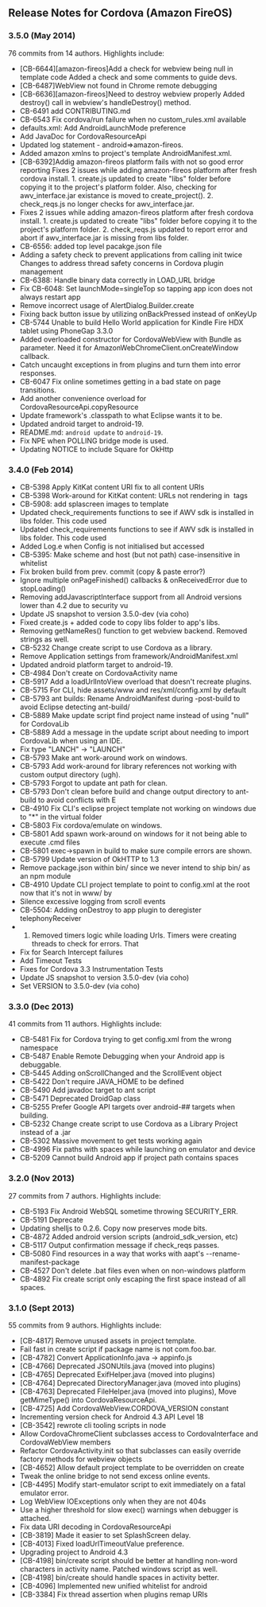 <!--
#
# Licensed to the Apache Software Foundation (ASF) under one
# or more contributor license agreements.  See the NOTICE file
# distributed with this work for additional information
# regarding copyright ownership.  The ASF licenses this file
# to you under the Apache License, Version 2.0 (the
# "License"); you may not use this file except in compliance
# with the License.  You may obtain a copy of the License at
# 
# http://www.apache.org/licenses/LICENSE-2.0
# 
# Unless required by applicable law or agreed to in writing,
# software distributed under the License is distributed on an
# "AS IS" BASIS, WITHOUT WARRANTIES OR CONDITIONS OF ANY
#  KIND, either express or implied.  See the License for the
# specific language governing permissions and limitations
# under the License.
#
-->
## Release Notes for Cordova (Amazon FireOS) ##

### 3.5.0 (May 2014) ###

76 commits from 14 authors. Highlights include:

* [CB-6644][amazon-fireos]Add a check for webview being null in template code Added a check and some comments to guide devs.
* [CB-6487]WebView not found in Chrome remote debugging
* [CB-6636][amazon-fireos]Need to destroy webview properly Added destroy() call in webview's handleDestroy() method.
* CB-6491 add CONTRIBUTING.md
* CB-6543 Fix cordova/run failure when no custom_rules.xml available
* defaults.xml: Add AndroidLaunchMode preference
* Add JavaDoc for CordovaResourceApi
* Updated log statement - android=>amazon-fireos.
* Added amazon xmlns to project's template AndroidManifest.xml.
* [CB-6392]Addig amazon-fireos platform fails with not so good error reporting Fixes 2 issues while adding amazon-fireos platform after fresh cordova install. 1. create.js updated to create "libs" folder before copying it to the project's platform folder. Also, checking for awv_interface.jar existance is moved to create_project(). 2. check_reqs.js no longer checks for awv_interface.jar.
* Fixes 2 issues while adding amazon-fireos platform after fresh cordova install. 1. create.js updated to create "libs" folder before copying it to the project's platform folder. 2. check_reqs.js updated to report error and abort if awv_interface.jar is missing from libs folder.
* CB-6556: added top level pacakge.json file
* Adding a safety check to prevent applications from calling init twice Changes to address thread safety concerns in Cordova plugin management
* CB-6388: Handle binary data correctly in LOAD_URL bridge
* Fix CB-6048: Set launchMode=singleTop so tapping app icon does not always restart app
* Remove incorrect usage of AlertDialog.Builder.create
* Fixing back button issue by utilizing onBackPressed instead of onKeyUp
* CB-5744 Unable to build Hello World application for Kindle Fire HDX tablet using PhoneGap 3.3.0
* Added overloaded constructor for CordovaWebView with Bundle as parameter. Need it for AmazonWebChromeClient.onCreateWindow callback.
* Catch uncaught exceptions in from plugins and turn them into error responses.
* CB-6047 Fix online sometimes getting in a bad state on page transitions.
* Add another convenience overload for CordovaResourceApi.copyResource
* Update framework's .classpath to what Eclipse wants it to be.
* Updated android target to android-19.
* README.md: `android update` to `android-19`.
* Fix NPE when POLLING bridge mode is used.
* Updating NOTICE to include Square for OkHttp

### 3.4.0 (Feb 2014) ###

* CB-5398 Apply KitKat content URI fix to all content URIs
* CB-5398 Work-around for KitKat content: URLs not rendering in <img> tags
* CB-5908: add splascreen images to template
* Updated check_requirements functions to see if AWV sdk is installed in libs folder. This code used
* Updated check_requirements functions to see if AWV sdk is installed in libs folder. This code used
* Added Log.e when Config is not initialised but accessed
* CB-5395: Make scheme and host (but not path) case-insensitive in whitelist
* Fix broken build from prev. commit (copy & paste error?)
* Ignore multiple onPageFinished() callbacks & onReceivedError due to stopLoading()
* Removing addJavascriptInterface support from all Android versions lower than 4.2 due to security vu
* Update JS snapshot to version 3.5.0-dev (via coho)
* Fixed create.js + added code to copy libs folder to app's libs.
* Removing getNameRes() function to get webview backend. Removed strings as well.
* CB-5232 Change create script to use Cordova as a library.
* Remove Application settings from framework/AndroidManifest.xml
* Updated android platform target to android-19.
* CB-4984 Don't create on CordovaActivity name
* CB-5917 Add a loadUrlIntoView overload that doesn't recreate plugins.
* CB-5715 For CLI, hide assets/www and res/xml/config.xml by default
* CB-5793 ant builds: Rename AndroidManifest during -post-build to avoid Eclipse detecting ant-build/
* CB-5889 Make update script find project name instead of using "null" for CordovaLib
* CB-5889 Add a message in the update script about needing to import CordovaLib when using an IDE.
* Fix type "LANCH" -> "LAUNCH"
* CB-5793 Make ant work-around work on windows.
* CB-5793 Add work-around for library references not working with custom output directory (ugh).
* CB-5793 Forgot to update ant path for clean.
* CB-5793 Don't clean before build and change output directory to ant-build to avoid conflicts with E
* CB-4910 Fix CLI's eclipse project template not working on windows due to "\*" in the virtual folder
* CB-5803 Fix cordova/emulate on windows.
* CB-5801 Add spawn work-around on windows for it not being able to execute .cmd files
* CB-5801 exec->spawn in build to make sure compile errors are shown.
* CB-5799 Update version of OkHTTP to 1.3
* Remove package.json within bin/ since we never intend to ship bin/ as an npm module
* CB-4910 Update CLI project template to point to config.xml at the root now that it's not in www/ by
* Silence excessive logging from scroll events
* CB-5504: Adding onDestroy to app plugin to deregister telephonyReceiver
* 1. Removed timers logic while loading Urls. Timers were creating threads to check for errors. That
* Fix for Search Intercept failures
* Add Timeout Tests
* Fixes for Cordova 3.3 Instrumentation Tests
* Update JS snapshot to version 3.5.0-dev (via coho)
* Set VERSION to 3.5.0-dev (via coho)

### 3.3.0 (Dec 2013) ###

41 commits from 11 authors. Highlights include:

* CB-5481 Fix for Cordova trying to get config.xml from the wrong namespace
* CB-5487 Enable Remote Debugging when your Android app is debuggable.
* CB-5445 Adding onScrollChanged and the ScrollEvent object
* CB-5422 Don't require JAVA_HOME to be defined
* CB-5490 Add javadoc target to ant script
* CB-5471 Deprecated DroidGap class
* CB-5255 Prefer Google API targets over android-## targets when building.
* CB-5232 Change create script to use Cordova as a Library Project instead of a .jar
* CB-5302 Massive movement to get tests working again
* CB-4996 Fix paths with spaces while launching on emulator and device
* CB-5209 Cannot build Android app if project path contains spaces


### 3.2.0 (Nov 2013) ###

27 commits from 7 authors. Highlights include:

* CB-5193 Fix Android WebSQL sometime throwing SECURITY_ERR.
* CB-5191 Deprecate <url-filter>
* Updating shelljs to 0.2.6. Copy now preserves mode bits.
* CB-4872 Added android version scripts (android_sdk_version, etc)
* CB-5117 Output confirmation message if check_reqs passes.
* CB-5080 Find resources in a way that works with aapt's --rename-manifest-package
* CB-4527 Don't delete .bat files even when on non-windows platform
* CB-4892 Fix create script only escaping the first space instead of all spaces.

### 3.1.0 (Sept 2013) ###

55 commits from 9 authors. Highlights include:

* [CB-4817] Remove unused assets in project template.
* Fail fast in create script if package name is not com.foo.bar.
* [CB-4782] Convert ApplicationInfo.java -> appinfo.js
* [CB-4766] Deprecated JSONUtils.java (moved into plugins)
* [CB-4765] Deprecated ExifHelper.java (moved into plugins)
* [CB-4764] Deprecated DirectoryManager.java (moved into plugins)
* [CB-4763] Deprecated FileHelper.java (moved into plugins), Move getMimeType() into CordovaResourceApi.
* [CB-4725] Add CordovaWebView.CORDOVA_VERSION constant
* Incrementing version check for Android 4.3 API Level 18
* [CB-3542] rewrote cli tooling scripts in node
* Allow CordovaChromeClient subclasses access to CordovaInterface and CordovaWebView members
* Refactor CordovaActivity.init so that subclasses can easily override factory methods for webview objects
* [CB-4652] Allow default project template to be overridden on create
* Tweak the online bridge to not send excess online events.
* [CB-4495] Modify start-emulator script to exit immediately on a fatal emulator error.
* Log WebView IOExceptions only when they are not 404s
* Use a higher threshold for slow exec() warnings when debugger is attached.
* Fix data URI decoding in CordovaResourceApi
* [CB-3819] Made it easier to set SplashScreen delay.
* [CB-4013] Fixed loadUrlTimeoutValue preference.
* Upgrading project to Android 4.3
* [CB-4198] bin/create script should be better at handling non-word characters in activity name. Patched windows script as well.
* [CB-4198] bin/create should handle spaces in activity better.
* [CB-4096] Implemented new unified whitelist for android
* [CB-3384] Fix thread assertion when plugins remap URIs

